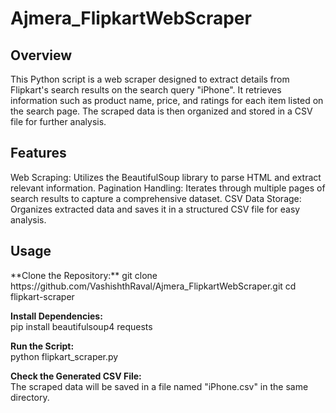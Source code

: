 # Ajmera_FlipkartWebScraper
<h2>Overview</h2>  
This Python script is a web scraper designed to extract details from Flipkart's search results on the search query "iPhone". It retrieves information such as product name, price, and ratings for each item listed on the search page. The scraped data is then organized and stored in a CSV file for further analysis.  

<h2>Features</h2>   
Web Scraping: Utilizes the BeautifulSoup library to parse HTML and extract relevant information.  
Pagination Handling: Iterates through multiple pages of search results to capture a comprehensive dataset.  
CSV Data Storage: Organizes extracted data and saves it in a structured CSV file for easy analysis.  

<h2>Usage</h2>    
**Clone the Repository:**     
git clone https://github.com/VashishthRaval/Ajmera_FlipkartWebScraper.git   
cd flipkart-scraper  

**Install Dependencies:**    
pip install beautifulsoup4 requests  

**Run the Script:**    
python flipkart_scraper.py  

**Check the Generated CSV File:**    
The scraped data will be saved in a file named "iPhone.csv" in the same directory.
